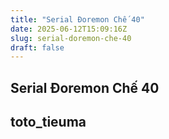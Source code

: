 ```yaml
---
title: "Serial Đoremon Chế 40"
date: 2025-06-12T15:09:16Z
slug: serial-doremon-che-40
draft: false
---
```


## Serial Đoremon Chế 40

## toto_tieuma

